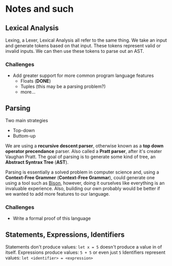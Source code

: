 # Notes and such
## Lexical Analysis
Lexing, a Lexer, Lexical Analysis all refer to the same thing. We take an input and generate tokens based on that input. These tokens
represent valid or invalid inputs. We can then use these tokens to parse out an AST.

### Challenges

 - Add greater support for more common program language features
    - Floats (**DONE**) 
    - Tuples (this may be a parsing problem?)
    - more...

## Parsing

Two main strategies
 - Top-down
 - Buttom-up

We are using a **recursive descent parser**, otherwise known as a **top down operator precendance** parser.
Also called a **Pratt parser**, after it's creater Vaughan Pratt. The goal of parsing is to generate some kind of tree,
an **Abstract Syntrax Tree** (**AST**).

Parsing is essentially a solved problem in computer science and, using a **Context-Free Grammer** (**Context-Free Grammar**), could generate one using
a tool such as [Bison](https://www.gnu.org/software/bison/), however, doing it ourselves like everything is an invaluable experience. Also, building our own
probably would be better if we wanted to add more features to our language.

### Challenges

 - Write a formal proof of this language

## Statements, Expressions, Identifiers

Statements don't produce values: `let x = 5` doesn't produce a value in of itself.
Expressions produce values: `5 + 5` or even just `5`
Identifiers represent values: `let <identifier> = <expression>`
